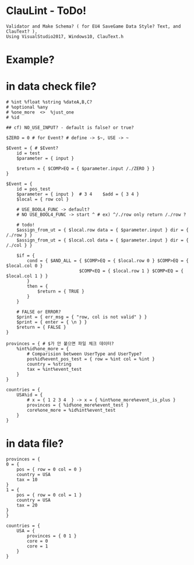 # ClauLint - ToDo!
    Validator and Make Schema? ( for EU4 SaveGame Data Style? Text, and ClauText? ),
    Using VisualStudio2017, Windows10, ClauText.h

# Example?
 # in data check file?
    # %int %float %string %dateA,B,C?
    # %optional %any
    # %one_more  <>  %just_one
    # %id

    ## cf) NO_USE_INPUT? - default is false? or true?

    $ZERO = 0 # for Event? # define -> $~, USE -> ~

    $Event = { # $Event?
        id = test
        $parameter = { input }

        $return = { $COMP>EQ = { $parameter.input /./ZERO } }
    }

    $Event = {
        id = pos_test
        $parameter = { input }  # 3 4    $add = { 3 4 }
        $local = { row col }

        # USE_BOOL4_FUNC -> default?
        # NO USE_BOOL4_FUNC -> start ^ # ex) ^/./row only return /./row ?

        # todo!
        $assign_from_ut = { $local.row data = { $parameter.input } dir = { /./row } }
        $assign_from_ut = { $local.col data = { $parameter.input } dir = { /./col } }

        $if = { 
            cond = { $AND_ALL = { $COMP>EQ = { $local.row 0 } $COMP>EQ = { $local.col 0 } 
                                $COMP<EQ = { $local.row 1 } $COMP<EQ = { $local.col 1 } } 
            }
            then = {
                $return = { TRUE }
            }
        }

        # FALSE or ERROR?
        $print = { err_msg = { "row, col is not valid" } }
        $print = { enter = { \n } }
        $return = { FALSE }
    }

    provinces = { # $가 안 붙으면 파일 체크 데이터?
        %int%id%one_more = {
            # Comparision between UserType and UserType?
            pos%id%event_pos_test = { row = %int col = %int } 
            country = %string
            tax = %int%event_test
        }
    }

    countries = {
        USA%id = {
            # x = { 1 2 3 4  } -> x = { %int%one_more%event_is_plus }
            provinces = { %id%one_more%event_test } 
            core%one_more = %id%int%event_test
        }
    }

  # in data file?
    provinces = {
    0 = {
        pos = { row = 0 col = 0 }
        country = USA
        tax = 10
    }
    1 = {
        pos = { row = 0 col = 1 }
        country = USA
        tax = 20
    }
    }

    countries = {
        USA = {
            provinces = { 0 1 }
            core = 0
            core = 1
        }
    }
